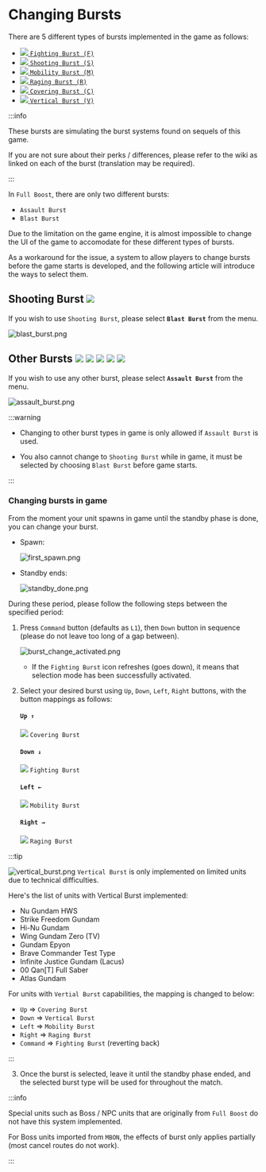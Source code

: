 ﻿---
sidebar_label: Changing Bursts
---

# Changing Bursts
There are 5 different types of bursts implemented in the game as follows:

- [![](assets%2Fchanging_bursts%2Ffighting_burst.png) `Fighting Burst (F)`](https://w.atwiki.jp/exvs2xb/pages/28.html#id_38f8f443) 
- [![](assets%2Fchanging_bursts%2Fshooting_burst.png) `Shooting Burst (S)`](https://w.atwiki.jp/exvs2xb/pages/28.html#id_ee979f13) 
- [![](assets%2Fchanging_bursts%2Fmobility_burst.png) `Mobility Burst (M)`](https://w.atwiki.jp/exvs2xb/pages/28.html#id_1c66c33a) 
- [![](assets%2Fchanging_bursts%2Fraging_burst.png) `Raging Burst (R)`](https://w.atwiki.jp/exvs2xb/pages/28.html#id_68d14bdc)   
- [![](assets%2Fchanging_bursts%2Fcovering_burst.png) `Covering Burst (C)`](https://w.atwiki.jp/exvs2xb/pages/28.html#id_c47a5aec) 
- [![](assets%2Fchanging_bursts%2Fvertical_burst.png) `Vertical Burst (V)`](https://w.atwiki.jp/exvs2ob/pages/26.html#id_e1189fca) 

:::info

These bursts are simulating the burst systems found on sequels of this game.

If you are not sure about their perks / differences, please refer to the wiki as linked on each of the burst (translation may be required).

:::

In `Full Boost`, there are only two different bursts: 
- `Assault Burst` 
- `Blast Burst`

Due to the limitation on the game engine, it is almost impossible to change the UI of the game to accomodate for these different types of bursts. 

As a workaround for the issue, a system to allow players to change bursts before the game starts is developed, and the following article will introduce the ways to select them.

## Shooting Burst ![](assets%2Fchanging_bursts%2Fshooting_burst.png)
If you wish to use `Shooting Burst`, please select **`Blast Burst`** from the menu.

![blast_burst.png](assets%2Fchanging_bursts%2Fblast_burst.png)

## Other Bursts ![](assets%2Fchanging_bursts%2Ffighting_burst.png) ![](assets%2Fchanging_bursts%2Fmobility_burst.png) ![](assets%2Fchanging_bursts%2Fraging_burst.png) ![](assets%2Fchanging_bursts%2Fcovering_burst.png) ![](assets%2Fchanging_bursts%2Fvertical_burst.png)
If you wish to use any other burst, please select **`Assault Burst`** from the menu.

![assault_burst.png](assets%2Fchanging_bursts%2Fassault_burst.png)

:::warning

- Changing to other burst types in game is only allowed if `Assault Burst` is used.

- You also cannot change to `Shooting Burst` while in game, it must be selected by choosing `Blast Burst` before game starts.

:::

### Changing bursts in game

From the moment your unit spawns in game until the standby phase is done, you can change your burst.

- Spawn:

   ![first_spawn.png](assets%2Fchanging_bursts%2Ffirst_spawn.png)

- Standby ends:

   ![standby_done.png](assets%2Fchanging_bursts%2Fstandby_done.png) 

During these period, please follow the following steps between the specified period:

1. Press `Command` button (defaults as `L1`), then `Down` button in sequence (please do not leave too long of a gap between).

   ![burst_change_activated.png](assets%2Fchanging_bursts%2Fburst_change_activated.png)
   - If the `Fighting Burst` icon refreshes (goes down), it means that selection mode has been successfully activated. 

2. Select your desired burst using `Up`, `Down`, `Left`, `Right` buttons, with the button mappings as follows:

    #### `Up ↑` 
    ![](assets%2Fchanging_bursts%2Fcovering_burst.png) `Covering Burst`   
    #### `Down ↓`
    ![](assets%2Fchanging_bursts%2Ffighting_burst.png) `Fighting Burst`
    #### `Left ←`
    ![](assets%2Fchanging_bursts%2Fmobility_burst.png) `Mobility Burst`
    #### `Right →`
    ![](assets%2Fchanging_bursts%2Fraging_burst.png) `Raging Burst`

:::tip

![vertical_burst.png](assets%2Fchanging_bursts%2Fvertical_burst.png) `Vertical Burst` is only implemented on limited units due to technical difficulties.

Here's the list of units with Vertical Burst implemented:

- Nu Gundam HWS
- Strike Freedom Gundam
- Hi-Nu Gundam
- Wing Gundam Zero (TV)
- Gundam Epyon
- Brave Commander Test Type
- Infinite Justice Gundam (Lacus)
- 00 Qan\[T\] Full Saber
- Atlas Gundam

For units with `Vertial Burst` capabilities, the mapping is changed to below:

- `Up` => `Covering Burst`
- `Down` => `Vertical Burst`
- `Left` => `Mobility Burst`
- `Right` => `Raging Burst`
- `Command` => `Fighting Burst` (reverting back)

:::

3. Once the burst is selected, leave it until the standby phase ended, and the selected burst type will be used for throughout the match.

:::info

Special units such as Boss / NPC units that are originally from `Full Boost` do not have this system implemented. 

For Boss units imported from `MBON`, the effects of burst only applies partially (most cancel routes do not work).

:::